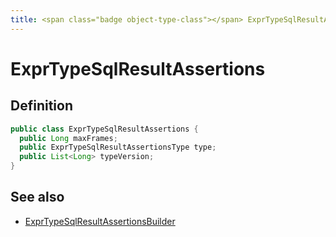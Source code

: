 ```yaml
---
title: <span class="badge object-type-class"></span> ExprTypeSqlResultAssertions
---
```

# <span class="badge object-type-class"></span> ExprTypeSqlResultAssertions

## Definition

```java
public class ExprTypeSqlResultAssertions {
  public Long maxFrames;
  public ExprTypeSqlResultAssertionsType type;
  public List<Long> typeVersion;
}
```
## See also

 * <span class="badge builder"></span> [ExprTypeSqlResultAssertionsBuilder](./builder-ExprTypeSqlResultAssertionsBuilder.md)
